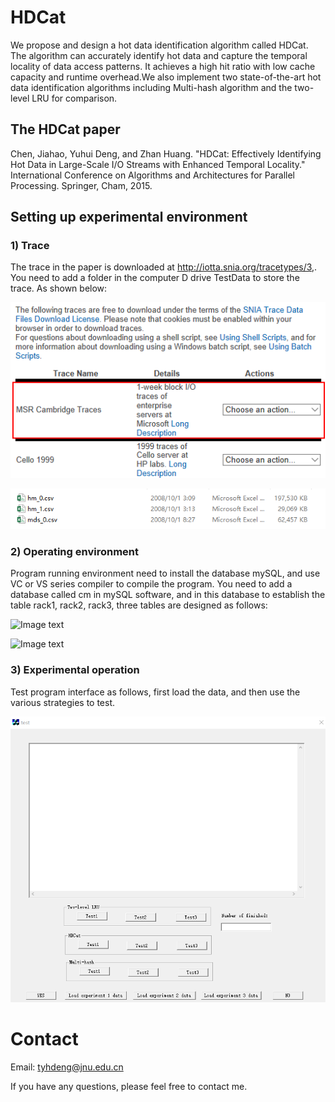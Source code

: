  # HDCat

We propose and design a hot data identification algorithm called HDCat. The algorithm can accurately identify hot data and capture the temporal locality of data access patterns. It achieves a high hit ratio with low cache capacity and runtime overhead.We also implement two state-of-the-art hot data identification algorithms including Multi-hash algorithm and the two-level LRU for comparison.


## The HDCat paper

Chen, Jiahao, Yuhui Deng, and Zhan Huang. "HDCat: Effectively Identifying Hot Data in Large-Scale I/O Streams with Enhanced Temporal Locality." International Conference on Algorithms and Architectures for Parallel Processing. Springer, Cham, 2015.

## Setting up experimental environment
### 1) Trace
The trace in the paper is downloaded at http://iotta.snia.org/tracetypes/3,. You need to add a folder in the computer D drive TestData to store the trace. As shown below:

![Image text](https://github.com/love-light/imag/blob/master/image/1499952174(1).png)

![Image text](https://github.com/love-light/imag/blob/master/image/1499952215(1).png)

### 2) Operating environment
Program running environment need to install the database mySQL, and use VC or VS series compiler to compile the program. You need to add a database called cm in mySQL software, and in this database to establish the table rack1, rack2, rack3, three tables are designed as follows:

![Image text](https://github.com/love-light/imag/blob/master/image/2%EF%BC%891.png)

![Image text](https://github.com/love-light/imag/blob/master/image/2%EF%BC%892.png)

### 3) Experimental operation
Test program interface as follows, first load the data, and then use the various strategies to test.

![Image text](https://github.com/love-light/imag/blob/master/image/1499952469(1).png)

# Contact

Email: tyhdeng@jnu.edu.cn

If you have any questions, please feel free to contact me.
